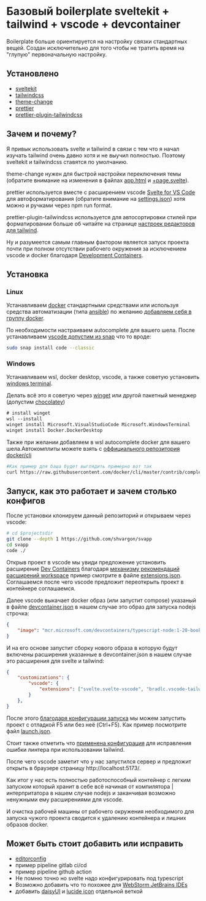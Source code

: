 # Базовый boilerplate sveltekit + tailwind + vscode + devcontainer
Boilerplate больше ориентируется на настройку связки стандартных вещей. Создан исключительно для того чтобы не тратить время на "глупую" первоначальную настройку.

## Установлено
- [sveltekit](https://kit.svelte.dev/)
- [tailwindcss](https://tailwindcss.com/)
- [theme-change](https://www.npmjs.com/package/theme-change)
- [prettier](https://prettier.io/)
- [prettier-plugin-tailwindcss](https://github.com/tailwindlabs/prettier-plugin-tailwindcss)

## Зачем и почему?
Я привык использовать svelte и tailwind в связи с тем что я начал изучать tailwind очень давно хотя и не выучил полностью. Поэтому sveltekit и tailwindcss ставятся по умолчанию.

theme-change нужен для быстрой настройки переключения темы (обратите внимание на изменения в файлах [app.html](./src/app.html) и [+page.svelte](./src/routes/+page.svelte)).

prettier используется вместе с расширением vscode [Svelte for VS Code](https://marketplace.visualstudio.com/items?itemName=svelte.svelte-vscode) для автоформатирования (обратите внимание на [settings.json](.vscode/settings.json)) хотя можно и ручками через npm run format.

prettier-plugin-tailwindcss используется для автосортировки стилей при форматировании больше об читайте на странице [настроек редакторов для tailwind](https://tailwindcss.com/docs/editor-setup#automatic-class-sorting-with-prettier).

Ну и разумеется самым главным фактором является запуск проекта почти при полном отсутствии рабочего окружения за исключением vscode и docker благодаря [Development Containers](https://containers.dev/). 

## Установка

### Linux
Устанавливаем [docker](https://docs.docker.com/engine/install/) стандартными средствами или используя средства автоматизации (типа [ansible](https://www.ansible.com/)) по желанию [добавляем себя в группу docker](https://docs.docker.com/engine/install/linux-postinstall/#manage-docker-as-a-non-root-user).

По необходимости настраиваем autocomplete для вашего шела. После устанавливаем [vscode допустим из snap](https://snapcraft.io/code) что то вроде:
```bash
sudo snap install code --classic
```

### Windows
Устанавливаем wsl, docker desktop, vscode, а также советую установить [windows terminal](https://apps.microsoft.com/detail/9n0dx20hk701?hl=ru-ru&gl=RU).

Делать всё это я советую через [winget](https://learn.microsoft.com/ru-ru/windows/package-manager/winget/) или другой пакетный менеджер (допустим [chocolatey](https://chocolatey.org/))

```ps
# install winget
wsl --install
winget install Microsoft.VisualStudioCode Microsoft.WindowsTerminal
winget install Docker.DockerDesktop
```

Также при желании добавляем в wsl autocomplete docker для вашего шела.Автокомплиты можете взять с [оффициального репозитория docker/cli](https://github.com/docker/cli/tree/master/contrib/completion)

```bash
#Как пример для баша будет выглядить примерно вот так
curl https://raw.githubusercontent.com/docker/cli/master/contrib/completion/bash/docker -o /etc/bash_completion.d/docker
```

## Запуск, как это работает и зачем столько конфигов

После установки клонируем данный репозиторий и открываем через vscode:
```bash
# cd $projectsdir
git clone --depth 1 https://github.com/shvargon/svapp
cd svapp
code ./
```
Открыв проект в vscode мы увиди предложение установить расширение [Dev Containers](https://marketplace.visualstudio.com/items?itemName=ms-vscode-remote.remote-containers) благодаря [механизму рекомендаций расширений workspace](https://code.visualstudio.com/docs/editor/extension-marketplace#_workspace-recommended-extensions) пример смотрите в файле [extensions.json](.vscode/extensions.json). 
Соглашаемся после чего vscode предложит переоткрыть проект в контейнере соглашаемся.

Далее vscode выкачает docker образ (или запустит compose) указаный в файле [devcontainer.json](.devcontainer/devcontainer.json) в нашем случае это образ для запуска nodejs строчка:
```json
{
    "image": "mcr.microsoft.com/devcontainers/typescript-node:1-20-bookworm"
}
```
И на его основе запустит сборку нового образа в которую будут включены расширения указанные в devcontainer.json в нашем случае это расширения для svelte и tailwind:

```json
{
    "customizations": {
		"vscode": {
			"extensions": ["svelte.svelte-vscode", "bradlc.vscode-tailwindcss"]
		}
	},
}
```

После этого [благодаря конфигурации запуска](https://code.visualstudio.com/docs/editor/debugging#_launch-configurations) мы можем запустить проект с отладкой F5 или без неё (Ctrl+F5). Как пример посмотрите файл [launch.json](.vscode/launch.json). 

Стоит также отметить что [применена конфигурация](https://github.com/tailwindlabs/tailwindcss/discussions/5258
) для исправления ошибки линтера при использовании tailwind.

После чего vscode заметит что у нас запустился сервер и предложит открыть в браузере страницу http://localhost:5173/.

Как итог у нас есть полностью работоспособный контейнер с легким запуском который хранит в себе всё начиная от компилятора | интерпритатора в нашем случае nodejs и заканчивая возможно ненужными ему расширениями для vscode.

И очистка рабочей машины от рабочего окружения необходимого для запуска чужого проекта сводится к удалению контейнера и лишних образов docker.

## Может быть стоит добавить или исправить
- [editorconfig](https://editorconfig.org/)
- пример pipeline gitlab ci/cd
- пример pipeline github action
- Не помню точно но svelte надо конфигурировать под typescript
- Возможно добавить что то похожее для [WebStorm JetBrains IDEs](https://www.jetbrains.com/help/webstorm/connect-to-devcontainer.html)
- добавить [daisyUI](https://daisyui.com/) и [lucide icon](https://lucide.dev/) отдельной веткой